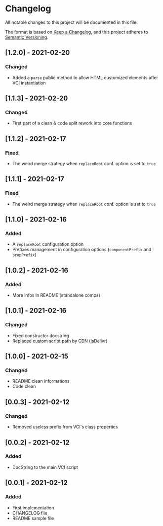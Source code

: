 # Changelog
All notable changes to this project will be documented in this file.

The format is based on [Keep a Changelog](https://keepachangelog.com/en/1.0.0/),
and this project adheres to [Semantic Versioning](https://semver.org/spec/v2.0.0.html).

## [1.2.0] - 2021-02-20
### Changed
- Added a `parse` public method to allow HTML customized elements after VCI
instantiation

## [1.1.3] - 2021-02-20
### Changed
- First part of a clean & code split rework into core functions

## [1.1.2] - 2021-02-17
### Fixed
- The weird merge strategy when `replaceRoot` conf. option is set to `true`

## [1.1.1] - 2021-02-17
### Fixed
- The weird merge strategy when `replaceRoot` conf. option is set to `true`

## [1.1.0] - 2021-02-16
### Added
- A `replaceRoot` configuration option
- Prefixes management in configuration options (`componentPrefix` and `propPrefix`)

## [1.0.2] - 2021-02-16
### Added
- More infos in README (standalone comps)

## [1.0.1] - 2021-02-16
### Changed
- Fixed constructor docstring
- Replaced custom script path by CDN (jsDelivr)

## [1.0.0] - 2021-02-15
### Changed
- README clean informations
- Code clean

## [0.0.3] - 2021-02-12
### Changed
- Removed useless prefix from VCI's class properties

## [0.0.2] - 2021-02-12
### Added
- DocString to the main VCI script

## [0.0.1] - 2021-02-12
### Added
- First implementation
- CHANGELOG file
- README sample file
